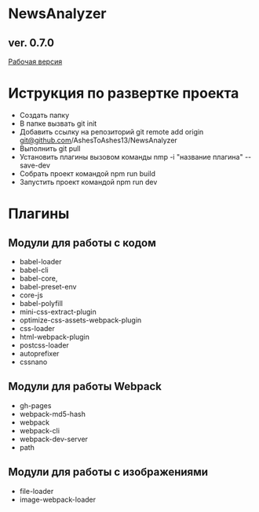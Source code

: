 # NewsAnalyzer
## ver. 0.7.0
[Рабочая версия](https://ashestoashes13.github.io/NewsAnalyzer)
# Иструкция по развертке проекта
* Создать папку
* В папке вызвать git init
* Добавить ссылку на репозиторий git remote add origin git@github.com/AshesToAshes13/NewsAnalyzer
* Выполнить git pull
* Установить плагины вызовом команды nmp -i "название плагина" --save-dev
* Собрать проект командой npm run build
* Запустить проект командой npm run dev
# Плагины 
## Модули для работы с кодом
* babel-loader
* babel-cli
* babel-core,
* babel-preset-env
* core-js
* babel-polyfill
* mini-css-extract-plugin
* optimize-css-assets-webpack-plugin
* css-loader
* html-webpack-plugin
* postcss-loader
* autoprefixer
* cssnano
## Модули для работы Webpack
* gh-pages
* webpack-md5-hash
* webpack
* webpack-cli
* webpack-dev-server
* path
## Модули для работы с изображениями
* file-loader
* image-webpack-loader
